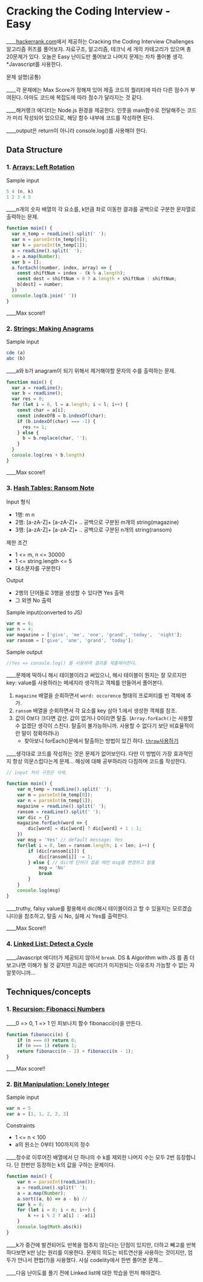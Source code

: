 # Cracking the Coding Interview - Easy

____[hackerrank.com](https://www.hackerrank.com/)에서 제공하는 Cracking the Coding Interview Challenges 알고리즘 퀴즈를 풀어보자. 자료구조, 알고리즘, 테크닉 세 개의 카테고리가 있으며 총 20문제가 있다. 오늘은 Easy 난이도만 풀어보고 나머지 문제는 차차 풀어볼 생각. *Javascript를 사용한다.

문제 설명(공통)

____각 문제에는 Max Score가 정해져 있어 제출 코드의 퀄리티에 따라 다른 점수가 부여된다. 아마도 코드에 복잡도에 따라 점수가 달라지는 것 같다.

____해커랭크 에디터는 Node.js 환경을 제공한다. 인풋을 main함수로 전달해주는 코드가 미리 작성되어 있으므로, 해당 함수 내부에 코드를 작성하면 된다.

____output은 return이 아니라 console.log()를 사용해야 한다.

## Data Structure

### 1. [Arrays: Left Rotation](https://www.hackerrank.com/challenges/ctci-array-left-rotation/problem)

Sample input

```js
5 4 (n, k)
1 2 3 4 5
```

____n개의 숫자 배열의 각 요소를, k만큼 좌로 이동한 결과를 공백으로 구분한 문자열로 출력하는 문제.

```js
function main() {
  var n_temp = readLine().split(' ');
  var n = parseInt(n_temp[0]); 
  var k = parseInt(n_temp[1]);
  a = readLine().split(' ');
  a = a.map(Number);
  var b = [];
  a.forEach((number, index, array) => {
    const shiftNum = index - (k % a.length);
    const dest = shiftNum < 0 ? a.length + shiftNum : shiftNum;
    b[dest] = number;
  })
  console.log(b.join(' '))
}
```

____Max score!!

### 2. [Strings: Making Anagrams](https://www.hackerrank.com/challenges/ctci-making-anagrams/problem)

Sample input

```js
cde (a)
abc (b)
```

____a와 b가 anagram이 되기 위해서 제거해야할 문자의 수를 출력하는 문제.

```js
function main() {
  var a = readLine();
  var b = readLine();
  var res = 0;
  for (let i = 0, l = a.length; i < l; i++) {
    const char = a[i];
    const indexOfB = b.indexOf(char);
    if (b.indexOf(char) === -1) {
      res += 1;
    } else {
      b = b.replace(char, '');
    }
  }
  console.log(res + b.length)
}
```

____Max score!!

### 3. [Hash Tables: Ransom Note](https://www.hackerrank.com/challenges/ctci-ransom-note/problem)

Input 형식

* 1행: m n
* 2행: [a-zA-Z]+ [a-zA-Z]+ .. 공백으로 구분된 m개의 string(magazine)
* 3행: [a-zA-Z]+ [a-zA-Z]+ .. 공백으로 구분된 n개의 string(ransom)

제한 조건

* 1 <= m, n <= 30000
* 1 <= string.length <= 5
* 대소문자를 구분한다

Output

* 2행의 단어들로 3행을 생성할 수 있다면 Yes 출력
* 그 외엔 No 출력

Sample input(converted to JS)

```js
var m = 6;
var n = 4;
var magazine = ['give', 'me', 'one', 'grand', 'today',  'night'];
var ransom = ['give', 'one', 'grand', 'today'];
```

Sample output

```js
//Yes => console.log() 를 사용하여 결과를 제출해야한다.
```

____문제에 떡하니 해시 테이블이라고 써있으니, 해시 테이블이 뭔지는 잘 모르지만 key: value를 사용하라는 메세지라 생각하고 객체를 만들어서 풀어본다.

1. `magazine` 배열을 순회하면서 `word: occurence` 형태의 프로퍼티를 빈 객체에 추가.
1. `ransom` 배열을 순회하면서 각 요소를 key 삼아 1.에서 생성한 객체를 참조.
1. 값이 0보다 크다면 감산. 값이 없거나 0이라면 탈출. (`Array.forEach()`는 사용할 수 없겠단 생각이 스친다. 탈출이 불가능하니까. 사용할 수 없다기 보단 비효율적이란 말이 정확하려나)
    * 찾아보니 forEach()문에서 탈출하는 방법이 있긴 하다. [`throw`사용하기](https://blog.outsider.ne.kr/847)

____생각대로 코드를 작성하는 것은 문제가 없어보인다. 다만 이 방법이 가장 효과적인지 항상 의문스럽다는게 문제... 해싱에 대해 공부하리라 다짐하며 코드를 작성한다.

```js
// input 처리 구문은 삭제.

function main() {
    var m_temp = readLine().split(' ');
    var m = parseInt(m_temp[0]);
    var n = parseInt(m_temp[1]);
    magazine = readLine().split(' ');
    ransom = readLine().split(' ');
    var dic = {}
    magazine.forEach(word => {
        dic[word] = dic[word] ? dic[word] + 1 : 1;
    })
    var msg = 'Yes' // default message: Yes
    for(let i = 0, len = ransom.length; i < len; i++) {
        if (dic[ransom[i]]) {
            dic[ransom[i]] -= 1;
        } else { // dic에 단어가 없을 때만 msg를 변경하고 탈출
            msg = 'No'
            break
        }
    }
    console.log(msg)
}
```

____truthy, falsy value를 활용해서 dic(해시 테이블이라고 할 수 있을지는 모르겠습니다)을 참조하고, 탈출 시 No, 실패 시 Yes를 출력한다.

____Max Score!!

### 4. [Linked List: Detect a Cycle](https://www.hackerrank.com/challenges/ctci-linked-list-cycle/problem)

____Javascript 에디터가 제공되지 않아서 `break`. DS & Algorithm with JS 를 좀 더 보고나면 이해가 될 것 같지만 지금은 에디터가 미지원되는 이유조차 가늠할 수 없는 자알못이니까...

## Techniques/concepts

### 1. [Recursion: Fibonacci Numbers](https://www.hackerrank.com/challenges/ctci-fibonacci-numbers/problem)

____0 => 0, 1 => 1 인 피보나치 함수 fibonacci(n)을 만든다.

```js
function fibonacci(n) {
    if (n === 0) return 0;
    if (n === 1) return 1;
    return fibonacci(n - 2) + fibonacci(n - 1);
}
```

____Max score!!

### 2. [Bit Manipulation: Lonely Integer](https://www.hackerrank.com/challenges/ctci-lonely-integer/problem)

Sample input

```js
var n = 5
var a = [1, 1, 2, 2, 3]
```

Constraints

* 1 <= n < 100
* a의 원소는 0부터 100까지의 정수

____정수로 이루어진 배열에서 단 하나의 수 k를 제외한 나머지 수는 모두 2번 등장합니다. 단 한번만 등장하는 k의 값을 구하는 문제이다.

```js
function main() {
    var n = parseInt(readLine());
    a = readLine().split(' ');
    a = a.map(Number);
    a.sort((a, b) => a - b) //  
    var k = 0;
    for (let i = 0; i < n; i++) {
        k += i % 2 ? a[i] : -a[i]
    }
    console.log(Math.abs(k))
}
```

____k가 중간에 발견되어도 반복을 멈추지 않는다는 단점이 있지만, 더하고 빼고를 반복하다보면 k만 남는 원리를 이용한다. 문제의 의도는 비트연산을 사용하는 것이지만, 엄두가 안나서 편법(?)을 사용했다. 사실 codelity에서 한번 풀어본 문제...

____다음 난이도를 풀기 전에 Linked list에 대한 학습을 먼저 해야겠다.
